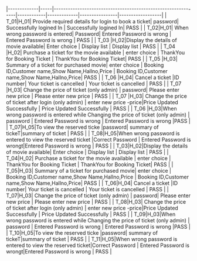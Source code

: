 |-------------|-----|--------------------------------------------------------------|------------|-------------|----------------|------------------|
|  T_01|H_01| Provide required details for login to book a ticket| password| Successfully logined In | Successfully logined In| PASS |
|  T_02|H_01| When wrong password is entered| Password|  Entered Password is wrong | Entered Password is wrong | PASS |
|  T_03       |H_02|Display the  details of movie available|  Enter choice | Display list | Display list | PASS |
|  T_04       |H_02| Purchase a ticket for the movie available | enter choice | ThankYou for Booking Ticket | ThankYou for Booking Ticket| PASS |
|  T_05       |H_03|  Summary of a ticket for purchased movie| enter choice | Booking ID,Customer name,Show Name,Hallno,Price | Booking ID,Customer name,Show Name,Hallno,Price| PASS |
|  T_06       |H_04| Cancel a ticket   |ID number|  Your ticket is cancelled | Your ticket is cancelled | PASS |
|  T_07       |H_03| Change the price of ticket (only admin) | password| Please enter new price | Please enter new price   | PASS |
|  T_07       |H_03| Change the price of ticket after login (only admin) | enter new price -price|Price Updated Successfully | Price Updated Successfully  | PASS |
|  T_06 |H_03|When wrong password is entered while Changing the price of ticket (only admin) | password | Entered Password is wrong  |  Entered Password is wrong |PASS |
|  T_07|H_05|To view the reserved ticke |password| summary of tickeT|summary of ticket | PASS |
|  T_08|H_05|When wrong password is entered to view the reserved ticket |Correct Password | Entered Password is wrongt|Entered Password is wrong | PASS |
|  T_03|H_02|Display the  details of movie available|  Enter choice | Display list | Display list | PASS |
|  T_04|H_02| Purchase a ticket for the movie available | enter choice | ThankYou for Booking Ticket | ThankYou for Booking Ticket| PASS |
|  T_05|H_03|  Summary of a ticket for purchased movie| enter choice | Booking ID,Customer name,Show Name,Hallno,Price | Booking ID,Customer name,Show Name,Hallno,Price| PASS |
|  T_06|H_04| Cancel a ticket   |ID number|  Your ticket is cancelled | Your ticket is cancelled | PASS |
|  T_07|H_03| Change the price of ticket (only admin) | password| Please enter new price | Please enter new price   | PASS |
|  T_08|H_03| Change the price of ticket after login (only admin) | enter new price -price|Price Updated Successfully | Price Updated Successfully  | PASS |
|  T_09|H_03|When wrong password is entered while Changing the price of ticket (only admin) | password | Entered Password is wrong  |  Entered Password is wrong |PASS |
|  T_10|H_05|To view the reserved ticke |password| summary of tickeT|summary of ticket | PASS |
|  T_11|H_05|When wrong password is entered to view the reserved ticket|Correct Password | Entered Password is wrongt|Entered Password is wrong | PASS |
